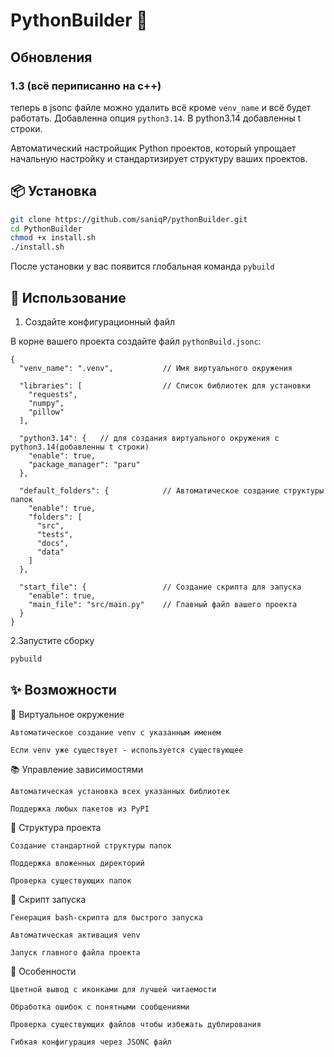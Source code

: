 # PythonBuilder 🐍

## Обновления

### 1.3 (всё периписанно на c++)
теперь в jsonc файле можно удалить всё кроме `venv_name` и всё будет работать.
Добавленна опция `python3.14`. В python3.14 добавленны t строки.


Автоматический настройщик Python проектов, который упрощает начальную настройку и стандартизирует структуру ваших проектов.

## 📦 Установка

```bash
git clone https://github.com/saniqP/pythonBuilder.git
cd PythonBuilder
chmod +x install.sh
./install.sh
```

После установки у вас появится глобальная команда `pybuild`

## 🚀 Использование

1. Создайте конфигурационный файл

В корне вашего проекта создайте файл `pythonBuild.jsonc`:

```jsonc
{
  "venv_name": ".venv",           // Имя виртуального окружения
  
  "libraries": [                  // Список библиотек для установки
    "requests",
    "numpy", 
    "pillow"
  ],

  "python3.14": {   // для создания виртуального окружения с python3.14(добавленны t строки)
    "enable": true,
    "package_manager": "paru"
  },
  
  "default_folders": {            // Автоматическое создание структуры папок
    "enable": true,
    "folders": [
      "src",
      "tests",
      "docs",
      "data"
    ]
  },
  
  "start_file": {                 // Создание скрипта для запуска
    "enable": true,
    "main_file": "src/main.py"    // Главный файл вашего проекта
  }
}
```

2.Запустите сборку

```bash
pybuild
```

## ✨ Возможности

🔧 Виртуальное окружение

    Автоматическое создание venv с указанным именем

    Если venv уже существует - используется существующее

📚 Управление зависимостями

    Автоматическая установка всех указанных библиотек

    Поддержка любых пакетов из PyPI

📁 Структура проекта

    Создание стандартной структуры папок

    Поддержка вложенных директорий

    Проверка существующих папок

🎯 Скрипт запуска

    Генерация bash-скрипта для быстрого запуска

    Автоматическая активация venv

    Запуск главного файла проекта

🎨 Особенности

    Цветной вывод с иконками для лучшей читаемости

    Обработка ошибок с понятными сообщениями

    Проверка существующих файлов чтобы избежать дублирования

    Гибкая конфигурация через JSONC файл
